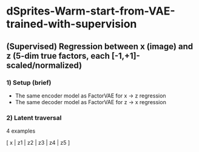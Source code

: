 # dSprites-Warm-start-from-VAE-trained-with-supervision

## (Supervised) Regression between x (image) and z (5-dim true factors, each [-1,+1]-scaled/normalized)


### 1) Setup (brief)
- The same encoder model as FactorVAE for x -> z regression
- The same decoder model as FactorVAE for z -> x regression


### 2) Latent traversal

4 examples

  [ x | z1 | z2 | z3 | z4 | z5 ]
